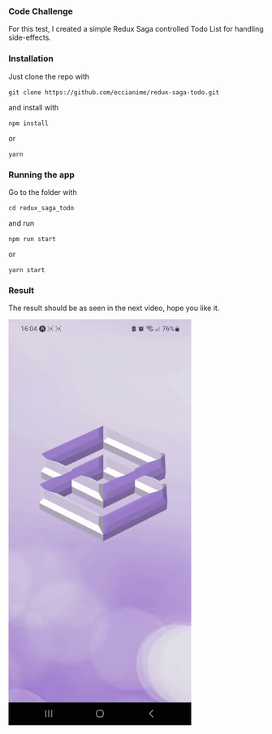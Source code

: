 ### Code Challenge

For this test, I created a simple Redux Saga controlled Todo List for handling side-effects.

### Installation

Just clone the repo with

    git clone https://github.com/eccianime/redux-saga-todo.git

and install with

    npm install

or

    yarn

### Running the app

Go to the folder with

    cd redux_saga_todo

and run

    npm run start

or

    yarn start

### Result

The result should be as seen in the next video, hope you like it.

![Demo](https://github.com/eccianime/redux-saga-todo/blob/master/src/assets/demo.gif)
